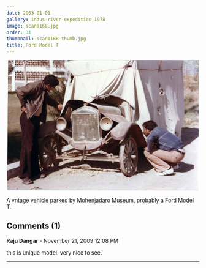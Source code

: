 ```yaml
---
date: 2003-01-01
gallery: indus-river-expedition-1978
image: scan0168.jpg
order: 31
thumbnail: scan0168-thumb.jpg
title: Ford Model T
---
```


![Ford Model T](./scan0168.jpg)

A vntage vehicle parked by Mohenjadaro Museum, probably a Ford Model T.

<div id="comments">

## Comments (1)

**Raju Dangar** - November 21, 2009 12:08 PM

this is unique model. very nice to see.

---

</div>
